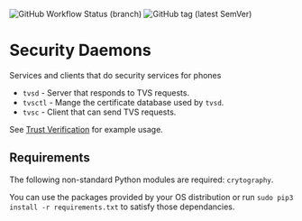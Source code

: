 ![GitHub Workflow Status (branch)](https://img.shields.io/github/workflow/status/usecallmanagernz/daemons/python%20lint/master?label=python%20lint) ![GitHub tag (latest SemVer)](https://img.shields.io/github/v/tag/usecallmanagernz/daemons?color=blue&label=version&sort=semver)

# Security Daemons 

Services and clients that do security services for phones

* `tvsd` - Server that responds to TVS requests. 
* `tvsctl` - Mange the certificate database used by `tvsd`.
* `tvsc` - Client that can send TVS requests. 

See [Trust Verification](http://usecallmanager.nz/trust-verification.html) for
example usage.

## Requirements

The following non-standard Python modules are required: `crytography`.

You can use the packages provided by your OS distribution or run
`sudo pip3 install -r requirements.txt` to satisfy those dependancies.
